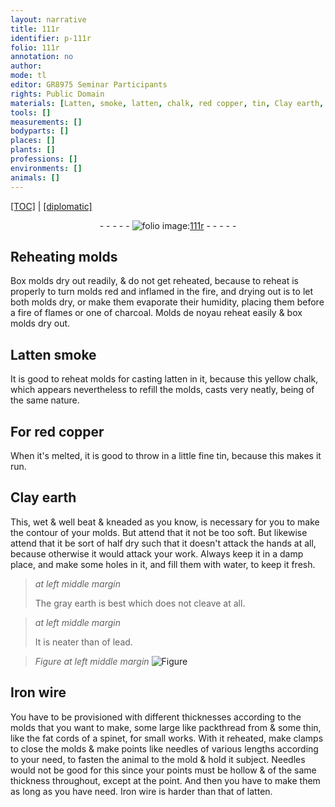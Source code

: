 ```yaml
---
layout: narrative
title: 111r
identifier: p-111r
folio: 111r
annotation: no
author:
mode: tl
editor: GR8975 Seminar Participants
rights: Public Domain
materials: [Latten, smoke, latten, chalk, red copper, tin, Clay earth, earth, lead, Iron]
tools: []
measurements: []
bodyparts: []
places: []
plants: []
professions: []
environments: []
animals: []
---
```


<p><a href="{{ site.baseurl }}/translation/">[TOC]</a> | <a href="{{ site.baseurl }}/texts/p-111r_tc/" target="_blank">[diplomatic]</a></p><div class="folio" align="center">- - - - - <a href="http://gallica.bnf.fr/ark:/12148/btv1b10500001g/f227.image" target="_blank"><img src="https://cu-mkp.github.io/2017-workshop-edition/assets/photo-icon.png" alt="folio image: " style="display:inline-block; margin-bottom:-3px;"/>111r</a> - - - - - </div>  
  

## Reheating molds

 
Box molds dry out readily, & do not get reheated, because to reheat is properly to turn molds red and inflamed in the fire, and drying out is to let both molds dry, or make them evaporate their humidity, placing them before a fire of flames or one of charcoal. Molds de noyau reheat easily & box molds dry out.
 
 
  

## <span class="m">Latten</span> <span class="m">smoke</span>

 
 It is good to reheat molds for casting <span class="m">latten</span> in it, because this yellow <span class="m">chalk</span>, which appears nevertheless to refill the molds, casts very neatly, being of the same nature.
 
 
  

## For <span class="m">red copper</span>

 
When it's melted, it is good to throw in a little fine <span class="m">tin</span>, because this makes it run.
 
 
  

## <span class="m">Clay earth</span>

 
This, wet & well beat & kneaded as you know, is necessary for you to make the contour of your molds. But attend that it not be too soft. But likewise <span class="x">attend that it be</span> sort of half dry such that it doesn't attack the hands at all, because otherwise it would attack your work. Always keep it in a damp place, and make some holes in it, and fill them with water, to keep it fresh.
 
> *at left middle margin*
> 
> 
>   The gray <span class="x"><span class="m">earth</span></span> is best which does not cleave at all.
 
> *at left middle margin*
> 
> 
>   It is neater than <span class="ill"></span> of <span class="m">lead</span>.
 
> *Figure*
> *at left middle margin*
> <a href="https://drive.google.com/open?id=0B9-oNrvWdlO5X085N09VejNheTQ" target="_blank"><img src="https://cu-mkp.github.io/GR8975-edition/assets/photo-icon.png" alt="Figure" style="display:inline-block; margin-bottom:-3px;"/></a>
 
 
  

## <span class="m">Iron</span> wire

 
You have to be provisioned with different thicknesses according to the molds that you want to make, some large like packthread from <span class="ill"></span> & some thin, like the fat cords of a spinet, for small works. With it reheated, make clamps to close the molds & make points like needles of various lengths according to your need, to fasten the animal to the mold & hold it subject. Needles would not be good for this since your points must be hollow & of the same thickness throughout, except at the point. And then you have to make them as long as you have need. <span class="m">Iron</span> wire is harder than that of <span class="m">latten</span>.
 
